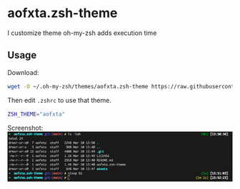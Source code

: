 # aofxta.zsh-theme
I customize theme oh-my-zsh adds execution time

## Usage
Download:
```sh
wget -O ~/.oh-my-zsh/themes/aofxta.zsh-theme https://raw.githubusercontent.com/aofxta/aofxta.zsh-theme/main/aofxta.zsh-theme
```
Then edit `.zshrc` to use that theme.
```sh
ZSH_THEME="aofxta"
```

Screenshot:
![Screenshot](assets/screenshot.png)